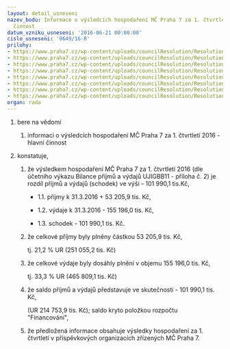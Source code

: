 ```yaml
---
layout: detail_usneseni
nazev_bodu: Informace o výsledcích hospodaření MČ Praha 7 za 1. čtvrtletí 2016 - hlavní
  činnost
datum_vzniku_usneseni: '2016-06-21 00:00:00'
cislo_usneseni: '0649/16-R'
prilohy:
- https://www.praha7.cz/wp-content/uploads/councilResolution/Resolutions/27903/export/Prilohac1Duvodovazpravakinformaciovysledcichhospodareniza1ctvrtleti2016~76648.docx
- https://www.praha7.cz/wp-content/uploads/councilResolution/Resolutions/27903/export/Prilohac2Informaceovysledcichhospodareniza1ctvrt2016~76647.DOC
- https://www.praha7.cz/wp-content/uploads/councilResolution/Resolutions/27903/export/Prilohac3Bilanceprijmuavyhaju1ctvrt2016~76646.pdf
- https://www.praha7.cz/wp-content/uploads/councilResolution/Resolutions/27903/export/Prilohac4Cerpanineinvesticnichvydajuza1ctvrtleti2016~76645.xlsx
- https://www.praha7.cz/wp-content/uploads/councilResolution/Resolutions/27903/export/Prilohac5Cerpaniinvesticnichvydajuza1Q2016~76644.XLSX
- https://www.praha7.cz/wp-content/uploads/councilResolution/Resolutions/27903/export/Prilohac6Prehledoinvesticnichakcich1ctvrt2016~76643.doc
- https://www.praha7.cz/wp-content/uploads/councilResolution/Resolutions/27903/export/Prilohac7VysledkyhospodareniPOza1ctvrt2016~76642.doc
- https://www.praha7.cz/wp-content/uploads/councilResolution/Resolutions/27903/export/export~298383.pdf
organ: rada
---
```

<ol class="urzList_view" id="urzList">
<li class="urzClass1" id=""><span name="1">bere na vědomí</span> 
<ol class="urzOlClass">
<li class="urzClass2" style="TEXT-ALIGN: left" id=""><span><p>informaci o výsledcích hospodaření MČ Praha 7 za 1. čtvrtletí 2016 - hlavní činnost</p></span></li></ol></li>
<li class="urzClass1" id=""><span name="50">konstatuje,</span> 
<ol class="urzOlClass">
<li class="urzClass2" style="TEXT-ALIGN: left" id=""><span><p>že výsledkem hospodaření MČ Praha 7 za 1. čtvrtletí 2016 (dle účetního výkazu Bilance příjmů a výdajů UJIGBB11 - příloha č. 2) je rozdíl příjmů a výdajů (schodek) ve výši -&nbsp;101 990,1 tis.Kč,</p></span>
<ul class="urzUlClass">
<li class="urzClass3" style="TEXT-ALIGN: left" id=""><span><p>1.1. příjmy k 31.3.2016 +&nbsp;53 205,9&nbsp;tis. Kč,</p></span></li>
<li class="urzClass3" style="TEXT-ALIGN: left" id=""><span><p>1.2. výdaje k 31.3.2016 -&nbsp;155 196,0&nbsp;tis. Kč,</p></span></li>
<li class="urzClass3" style="TEXT-ALIGN: left" id=""><span><p>1.3. schodek - 101 990,1 tis. Kč.</p></span></li></ul></li>
<li class="urzClass2" style="TEXT-ALIGN: left" id=""><span><p>že celkové příjmy byly plněny částkou 53 205,9 tis. Kč,</p><p>tj. 21,2 % UR (251 055,2 tis. Kč)</p></span></li>
<li class="urzClass2" style="TEXT-ALIGN: left" id=""><span><p>že celkové výdaje byly&nbsp;dosáhly plnění&nbsp;v objemu 155 196,0 tis. Kč,&nbsp;&nbsp;&nbsp;&nbsp;&nbsp;&nbsp;</p><p>tj.&nbsp;33,3 %&nbsp;UR&nbsp;(465 809,1 tis. Kč)&nbsp;</p></span></li>
<li class="urzClass2" style="TEXT-ALIGN: left" id=""><span><p>že saldo příjmů a výdajů představuje ve skutečnosti - 101 990,1 tis. Kč,&nbsp;</p><p>(UR 214 753,9 tis. Kč); saldo kryto položkou rozpočtu "Financování",&nbsp;&nbsp;&nbsp;&nbsp;&nbsp;&nbsp;&nbsp;&nbsp;&nbsp;&nbsp;&nbsp;&nbsp;&nbsp;&nbsp;&nbsp;&nbsp;&nbsp;</p></span></li>
<li class="urzClass2" style="TEXT-ALIGN: left" id=""><span><p>že předložená&nbsp;informace obsahuje výsledky hospodaření za 1. čtvrtletí v příspěvkových organizacích zřízených MČ Praha 7.&nbsp;</p></span></li></ol></li></ol>